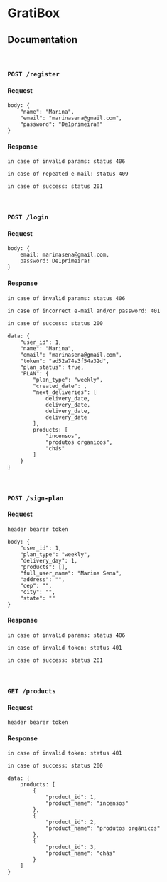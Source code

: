 # GratiBox

## Documentation

<br/>

### `POST /register`

#### Request

    body: {
        "name": "Marina",
        "email": "marinasena@gmail.com",
        "password": "De1primeira!"
    }

#### Response

    in case of invalid params: status 406

    in case of repeated e-mail: status 409

    in case of success: status 201

<br>

### `POST /login`

#### Request

    body: {
        email: marinasena@gmail.com,
        password: De1primeira!
    }

#### Response

    in case of invalid params: status 406

    in case of incorrect e-mail and/or password: 401

    in case of success: status 200

    data: {
        "user_id": 1,
        "name": "Marina",
        "email": "marinasena@gmail.com",
        "token": "ad52a74s3f54a32d",
        "plan_status": true,
        "PLAN": {
            "plan_type": "weekly",
            "created_date": ,
            "next_deliveries": [
                delivery_date,
                delivery_date,
                delivery_date,
                delivery_date
            ],
            products: [
                "incensos", 
                "produtos organicos",
                "chás"
            ]
        }
    }

<br>

### `POST /sign-plan`

#### Request

    header bearer token

    body: {
        "user_id": 1,
        "plan_type": "weekly",
        "delivery_day": 1,
        "products": [],
        "full_user_name": "Marina Sena",
        "address": "",
        "cep": "",
        "city": "",
        "state": ""
    }

#### Response

    in case of invalid params: status 406

    in case of invalid token: status 401

    in case of success: status 201

<br>

### `GET /products`

#### Request

    header bearer token    

#### Response

    in case of invalid token: status 401

    in case of success: status 200

    data: {
        products: [
            {
                "product_id": 1,
                "product_name": "incensos"                
            },
            {
                "product_id": 2,
                "product_name": "produtos orgânicos"                
            },
            {
                "product_id": 3,
                "product_name": "chás"                
            }
        ]
    }

<br>
